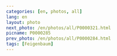 ```yaml
---
categories: [en, photos, all]
lang: en
layout: photo
next_photo: /en/photos/all/P0000321.html
picname: P0000285
prev_photo: /en/photos/all/P0000284.html
tags: [Feigenbaum]
---
```

